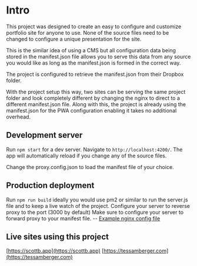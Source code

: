 # Intro

This project was designed to create an easy to configure and customize portfolio site for anyone to use. None of the source files need to be changed to configure a unique presentation for the site.

This is the similar idea of using a CMS but all configuration data being stored in the manifest.json file allows you to serve this data from any source you would like as long as the manifest.json is formed in the correct way.

The project is configured to retrieve the manifest.json from their Dropbox folder.

With the project setup this way, two sites can be serving the same project folder and look completely different by changing the nginx to direct to a different manifest.json file. Along with this, the project is already using the manifest.json for the PWA configuration enabling it takes no additional overhead.

## Development server

Run `npm start` for a dev server. Navigate to `http://localhost:4200/`. The app will automatically reload if you change any of the source files.

Change the proxy.config.json to load the manifest file of your choice.

## Production deployment

Run `npm run build` ideally you would use pm2 or similar to run the server.js file and to keep a live watch of the project.
Configure your server to reverse proxy to the port (3000 by default)
Make sure to configure your server to forward proxy to your manifest file.
-- [Example nginx config file](https://github.com)

## Live sites using this project

[https://scottb.app](https://scottb.app)
[https://tessamberger.com](https://tessamberger.com)
